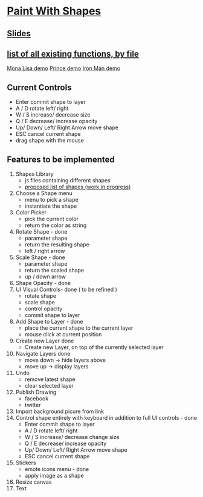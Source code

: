 # [Paint With Shapes](https://teamgodfather.github.io/Paint-With-Shapes/)

## [Slides](https://cdn.rawgit.com/TeamGodfather/Paint-With-Shapes/e0d1dbe/presentation/index.html#/)

## [list of all existing functions, by file](https://github.com/TeamGodfather/Paint-With-Shapes/blob/master/docs/list-of-functions.md)

[Mona Lisa demo](https://youtu.be/k3h-ivpfPS0?t=9s)
[Prince demo](https://www.youtube.com/watch?v=JPPB51vI1XE)
[Iron Man demo](https://www.youtube.com/watch?v=AkHjRe1ZRKQ)


## Current Controls
  - Enter commit shape to layer
  - A / D rotate left/ right
  - W / S increase/ decrease size
  - Q / E decrease/ increase opacity
  - Up/ Down/ Left/ Right Arrow move shape
  - ESC cancel current shape
  - drag shape with the mouse

## Features to be implemented

1. Shapes Library
    - js files containing different shapes
    - [proposed list of shapes (work in progress)](https://github.com/TeamGodfather/Paint-With-Shapes/blob/master/Shapes.md)
2. Choose a Shape menu
    - menu to pick a shape
    - instantiate the shape
3. Color Picker
    - pick the current color
    - return the color as string
4. Rotate Shape - done
    - parameter shape 
    - return the resulting shape
    - left / right arrow
5. Scale Shape - done
    - parameter shape
    - return the scaled shape
    - up / down arrow
5. Shape Opacity - done
6. UI Visual Controls- done ( to be refined )
    - rotate shape
    - scale shape 
    - control opacity
    - commit shape to layer
6. Add Shape to Layer - done
    - place the current shape to the current layer
    - mouse click at current position
6. Create new Layer done
    - Create new Layer, on top of the currently selected layer
7. Navigate Layers done
    - move down -> hide layers above
    - move up -> display layers
8. Undo 
   - remove latest shape
   - clear selected layer
8. Publish Drawing
   - facebook
   - twitter
9. Import background picure from link
10. Control shape entirely with keyboard in addition to full UI controls - done
    - Enter commit shape to layer
    - A / D rotate left/ right
    - W / S increase/ decrease change size
    - Q / E decrease/ increase opacity
    - Up/ Down/ Left/ Right Arrow move shape
    - ESC cancel current shape
11. Stickers
    - emote icons menu - done
    - apply image as a shape
12. Resize canvas
13. Text

